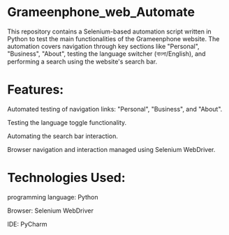 # Grameenphone_web_Automate
This repository contains a Selenium-based automation script written in Python to test the main functionalities of the Grameenphone website. The automation covers navigation through key sections like "Personal", "Business", "About", testing the language switcher (বাংলা/English), and performing a search using the website's search bar.

# Features:

Automated testing of navigation links: "Personal", "Business", and "About".

Testing the language toggle functionality.

Automating the search bar interaction.

Browser navigation and interaction managed using Selenium WebDriver.

# Technologies Used:

programming language: Python

Browser: Selenium WebDriver

IDE: PyCharm
